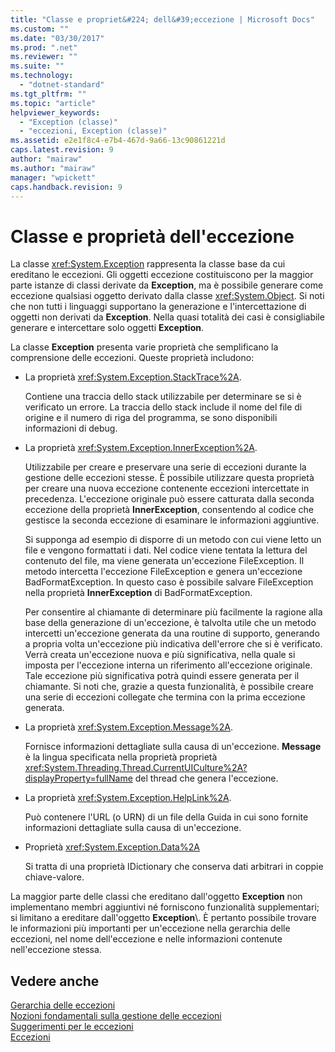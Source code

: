 ```yaml
---
title: "Classe e propriet&#224; dell&#39;eccezione | Microsoft Docs"
ms.custom: ""
ms.date: "03/30/2017"
ms.prod: ".net"
ms.reviewer: ""
ms.suite: ""
ms.technology: 
  - "dotnet-standard"
ms.tgt_pltfrm: ""
ms.topic: "article"
helpviewer_keywords: 
  - "Exception (classe)"
  - "eccezioni, Exception (classe)"
ms.assetid: e2e1f8c4-e7b4-467d-9a66-13c90861221d
caps.latest.revision: 9
author: "mairaw"
ms.author: "mairaw"
manager: "wpickett"
caps.handback.revision: 9
---
```

# Classe e propriet&#224; dell&#39;eccezione
La classe <xref:System.Exception> rappresenta la classe base da cui ereditano le eccezioni.  Gli oggetti eccezione costituiscono per la maggior parte istanze di classi derivate da **Exception**, ma è possibile generare come eccezione qualsiasi oggetto derivato dalla classe <xref:System.Object>.  Si noti che non tutti i linguaggi supportano la generazione e l'intercettazione di oggetti non derivati da **Exception**.  Nella quasi totalità dei casi è consigliabile generare e intercettare solo oggetti **Exception**.  
  
 La classe **Exception** presenta varie proprietà che semplificano la comprensione delle eccezioni.  Queste proprietà includono:  
  
-   La proprietà <xref:System.Exception.StackTrace%2A>.  
  
     Contiene una traccia dello stack utilizzabile per determinare se si è verificato un errore.  La traccia dello stack include il nome del file di origine e il numero di riga del programma, se sono disponibili informazioni di debug.  
  
-   La proprietà <xref:System.Exception.InnerException%2A>.  
  
     Utilizzabile per creare e preservare una serie di eccezioni durante la gestione delle eccezioni stesse.  È possibile utilizzare questa proprietà per creare una nuova eccezione contenente eccezioni intercettate in precedenza.  L'eccezione originale può essere catturata dalla seconda eccezione della proprietà **InnerException**, consentendo al codice che gestisce la seconda eccezione di esaminare le informazioni aggiuntive.  
  
     Si supponga ad esempio di disporre di un metodo con cui viene letto un file e vengono formattati i dati.  Nel codice viene tentata la lettura del contenuto del file, ma viene generata un'eccezione FileException.  Il metodo intercetta l'eccezione FileException e genera un'eccezione BadFormatException.  In questo caso è possibile salvare FileException nella proprietà **InnerException** di BadFormatException.  
  
     Per consentire al chiamante di determinare più facilmente la ragione alla base della generazione di un'eccezione, è talvolta utile che un metodo intercetti un'eccezione generata da una routine di supporto, generando a propria volta un'eccezione più indicativa dell'errore che si è verificato.  Verrà creata un'eccezione nuova e più significativa, nella quale si imposta per l'eccezione interna un riferimento all'eccezione originale.  Tale eccezione più significativa potrà quindi essere generata per il chiamante.  Si noti che, grazie a questa funzionalità, è possibile creare una serie di eccezioni collegate che termina con la prima eccezione generata.  
  
-   La proprietà <xref:System.Exception.Message%2A>.  
  
     Fornisce informazioni dettagliate sulla causa di un'eccezione.  **Message** è la lingua specificata nella proprietà proprietà <xref:System.Threading.Thread.CurrentUICulture%2A?displayProperty=fullName> del thread che genera l'eccezione.  
  
-   La proprietà <xref:System.Exception.HelpLink%2A>.  
  
     Può contenere l'URL \(o URN\) di un file della Guida in cui sono fornite informazioni dettagliate sulla causa di un'eccezione.  
  
-   Proprietà <xref:System.Exception.Data%2A>  
  
     Si tratta di una proprietà IDictionary che conserva dati arbitrari in coppie chiave\-valore.  
  
 La maggior parte delle classi che ereditano dall'oggetto **Exception** non implementano membri aggiuntivi né forniscono funzionalità supplementari; si limitano a ereditare dall'oggetto **Exception**\\.  È pertanto possibile trovare le informazioni più importanti per un'eccezione nella gerarchia delle eccezioni, nel nome dell'eccezione e nelle informazioni contenute nell'eccezione stessa.  
  
## Vedere anche  
 [Gerarchia delle eccezioni](../../../docs/standard/exceptions/exception-hierarchy.md)   
 [Nozioni fondamentali sulla gestione delle eccezioni](../../../docs/standard/exceptions/exception-handling-fundamentals.md)   
 [Suggerimenti per le eccezioni](../../../docs/standard/exceptions/best-practices-for-exceptions.md)   
 [Eccezioni](../../../docs/standard/exceptions/index.md)